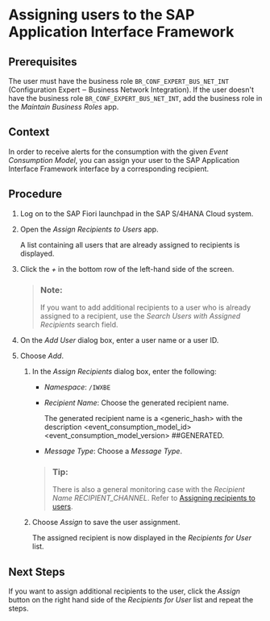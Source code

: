<!-- loiobf3186f34ae747ed9c0f601ac5ac1394 -->

# Assigning users to the SAP Application Interface Framework



## Prerequisites

The user must have the business role `BR_CONF_EXPERT_BUS_NET_INT` \(Configuration Expert ‒ Business Network Integration\). If the user doesn't have the business role `BR_CONF_EXPERT_BUS_NET_INT`, add the business role in the *Maintain Business Roles* app.



## Context

In order to receive alerts for the consumption with the given *Event Consumption Model*, you can assign your user to the SAP Application Interface Framework interface by a corresponding recipient.



## Procedure

1.  Log on to the SAP Fiori launchpad in the SAP S/4HANA Cloud system.

2.  Open the *Assign Recipients to Users* app.

    A list containing all users that are already assigned to recipients is displayed.

3.  Click the *\+* in the bottom row of the left-hand side of the screen.

    > ### Note:  
    > If you want to add additional recipients to a user who is already assigned to a recipient, use the *Search Users with Assigned Recipients* search field.

4.  On the *Add User* dialog box, enter a user name or a user ID.

5.  Choose *Add*.

    1.  In the *Assign Recipients* dialog box, enter the following:

        -   *Namespace*: `/IWXBE`
        -   *Recipient Name*: Choose the generated recipient name.

            The generated recipient name is a <generic\_hash\> with the description <event\_consumption\_model\_id\> <event\_consumption\_model\_version\> \#\#GENERATED.

        -   *Message Type*: Choose a *Message Type*.

        > ### Tip:  
        > There is also a general monitoring case with the *Recipient Name* *RECIPIENT\_CHANNEL*. Refer to [Assigning recipients to users](assigning-recipients-to-users-a9cd185.md).

    2.  Choose *Assign* to save the user assignment.

        The assigned recipient is now displayed in the *Recipients for User* list.





## Next Steps

If you want to assign additional recipients to the user, click the *Assign* button on the right hand side of the *Recipients for User* list and repeat the steps.

